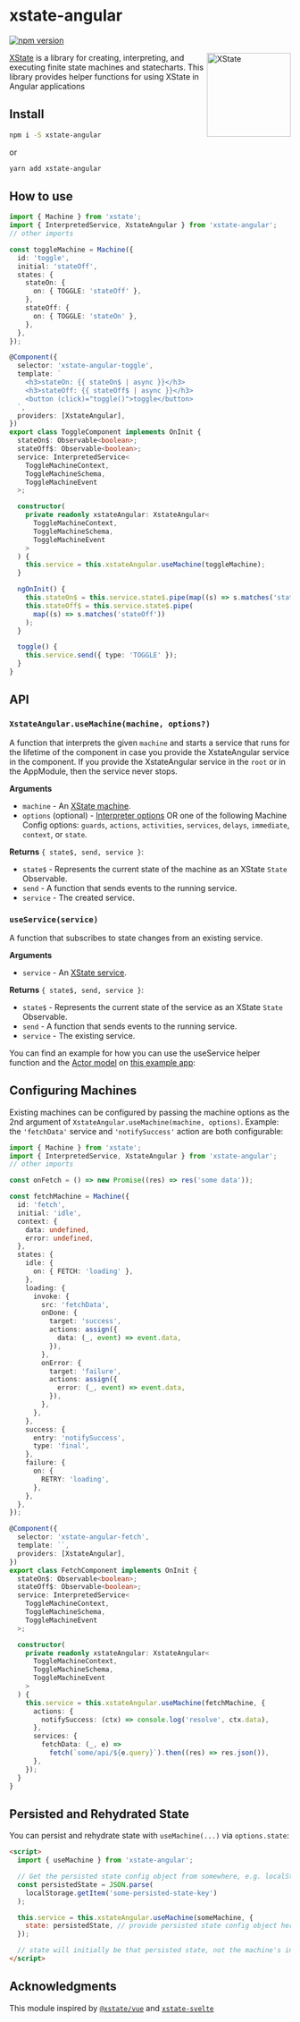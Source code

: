 # xstate-angular

[![npm version](https://badge.fury.io/js/xstate-angular.svg)](https://www.npmjs.com/package/xstate-angular)

<img src="https://i.imgur.com/FshbFOv.png" alt="XState" width="150" align="right" />

[XState] is a library for creating, interpreting, and executing finite state machines and statecharts.
This library provides helper functions for using XState in Angular applications

[xstate]: https://github.com/davidkpiano/xstate

## Install

```sh
npm i -S xstate-angular
```

or

```sh
yarn add xstate-angular
```

## How to use

```ts
import { Machine } from 'xstate';
import { InterpretedService, XstateAngular } from 'xstate-angular';
// other imports

const toggleMachine = Machine({
  id: 'toggle',
  initial: 'stateOff',
  states: {
    stateOn: {
      on: { TOGGLE: 'stateOff' },
    },
    stateOff: {
      on: { TOGGLE: 'stateOn' },
    },
  },
});

@Component({
  selector: 'xstate-angular-toggle',
  template: `
    <h3>stateOn: {{ stateOn$ | async }}</h3>
    <h3>stateOff: {{ stateOff$ | async }}</h3>
    <button (click)="toggle()">toggle</button>
  `,
  providers: [XstateAngular],
})
export class ToggleComponent implements OnInit {
  stateOn$: Observable<boolean>;
  stateOff$: Observable<boolean>;
  service: InterpretedService<
    ToggleMachineContext,
    ToggleMachineSchema,
    ToggleMachineEvent
  >;

  constructor(
    private readonly xstateAngular: XstateAngular<
      ToggleMachineContext,
      ToggleMachineSchema,
      ToggleMachineEvent
    >
  ) {
    this.service = this.xstateAngular.useMachine(toggleMachine);
  }

  ngOnInit() {
    this.stateOn$ = this.service.state$.pipe(map((s) => s.matches('stateOn')));
    this.stateOff$ = this.service.state$.pipe(
      map((s) => s.matches('stateOff'))
    );
  }

  toggle() {
    this.service.send({ type: 'TOGGLE' });
  }
}
```

## API

### `XstateAngular.useMachine(machine, options?)`

A function that interprets the given `machine` and starts a service that runs for the lifetime of the component in case you provide the XstateAngular service in the component. If you provide the XstateAngular service in the `root` or in the AppModule, then the service never stops.

**Arguments**

- `machine` - An [XState machine](https://xstate.js.org/docs/guides/machines.html).
- `options` (optional) - [Interpreter options](https://xstate.js.org/docs/guides/interpretation.html#options) OR one of the following Machine Config options: `guards`, `actions`, `activities`, `services`, `delays`, `immediate`, `context`, or `state`.

**Returns** `{ state$, send, service }`:

- `state$` - Represents the current state of the machine as an XState `State` Observable.
- `send` - A function that sends events to the running service.
- `service` - The created service.

### `useService(service)`

A function that subscribes to state changes from an existing service.

**Arguments**

- `service` - An [XState service](https://xstate.js.org/docs/guides/communication.html).

**Returns** `{ state$, send, service }`:

- `state$` - Represents the current state of the service as an XState `State` Observable.
- `send` - A function that sends events to the running service.
- `service` - The existing service.

You can find an example for how you can use the useService helper function and the [Actor model](https://xstate.js.org/docs/guides/actors.html#actor-api) on [this example app](https://github.com/stefanoslig/xstate-angular/tree/main/apps/reddit):

## Configuring Machines

Existing machines can be configured by passing the machine options as the 2nd argument of `XstateAngular.useMachine(machine, options)`.
Example: the `'fetchData'` service and `'notifySuccess'` action are both configurable:

```ts
import { Machine } from 'xstate';
import { InterpretedService, XstateAngular } from 'xstate-angular';
// other imports

const onFetch = () => new Promise((res) => res('some data'));

const fetchMachine = Machine({
  id: 'fetch',
  initial: 'idle',
  context: {
    data: undefined,
    error: undefined,
  },
  states: {
    idle: {
      on: { FETCH: 'loading' },
    },
    loading: {
      invoke: {
        src: 'fetchData',
        onDone: {
          target: 'success',
          actions: assign({
            data: (_, event) => event.data,
          }),
        },
        onError: {
          target: 'failure',
          actions: assign({
            error: (_, event) => event.data,
          }),
        },
      },
    },
    success: {
      entry: 'notifySuccess',
      type: 'final',
    },
    failure: {
      on: {
        RETRY: 'loading',
      },
    },
  },
});

@Component({
  selector: 'xstate-angular-fetch',
  template: ``,
  providers: [XstateAngular],
})
export class FetchComponent implements OnInit {
  stateOn$: Observable<boolean>;
  stateOff$: Observable<boolean>;
  service: InterpretedService<
    ToggleMachineContext,
    ToggleMachineSchema,
    ToggleMachineEvent
  >;

  constructor(
    private readonly xstateAngular: XstateAngular<
      ToggleMachineContext,
      ToggleMachineSchema,
      ToggleMachineEvent
    >
  ) {
    this.service = this.xstateAngular.useMachine(fetchMachine, {
      actions: {
        notifySuccess: (ctx) => console.log('resolve', ctx.data),
      },
      services: {
        fetchData: (_, e) =>
          fetch(`some/api/${e.query}`).then((res) => res.json()),
      },
    });
  }
}
```

## Persisted and Rehydrated State

You can persist and rehydrate state with `useMachine(...)` via `options.state`:

```html
<script>
  import { useMachine } from 'xstate-angular';

  // Get the persisted state config object from somewhere, e.g. localStorage
  const persistedState = JSON.parse(
    localStorage.getItem('some-persisted-state-key')
  );

  this.service = this.xstateAngular.useMachine(someMachine, {
    state: persistedState, // provide persisted state config object here
  });

  // state will initially be that persisted state, not the machine's initialState
</script>
```

## Acknowledgments

This module inspired by [`@xstate/vue`](https://github.com/davidkpiano/xstate/tree/master/packages/xstate-vue) and [`xstate-svelte`](https://github.com/distolma/xstate-svelte)
